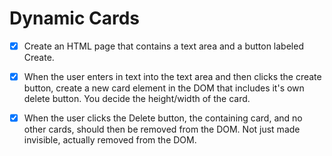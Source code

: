 # Dynamic Cards

- [x] Create an HTML page that contains a text area and a button labeled Create.
- [x] When the user enters in text into the text area and then clicks the create button, create a new card element in the DOM that includes it's own delete button. You decide the height/width of the card.
- [x] When the user clicks the Delete button, the containing card, and no other cards, should then be removed from the DOM. Not just made invisible, actually removed from the DOM.


